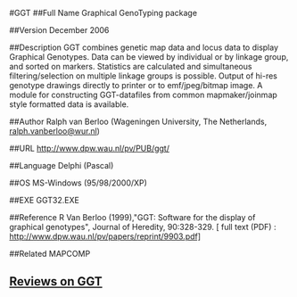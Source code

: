#GGT
##Full Name
Graphical GenoTyping package

##Version
December 2006

##Description
GGT combines genetic map data and locus data to display Graphical Genotypes. Data can be viewed by individual or by linkage group, and sorted on markers. Statistics are calculated and simultaneous filtering/selection on multiple linkage groups is possible. Output of hi-res genotype drawings directly to printer or to emf/jpeg/bitmap image. A module for constructing GGT-datafiles from common mapmaker/joinmap style formatted data is available.

##Author
Ralph van Berloo (Wageningen University, The Netherlands, ralph.vanberloo@wur.nl)

##URL
http://www.dpw.wau.nl/pv/PUB/ggt/

##Language
Delphi (Pascal)

##OS
MS-Windows (95/98/2000/XP)

##EXE
GGT32.EXE

##Reference
R Van Berloo (1999),"GGT: Software for the display of graphical genotypes", Journal of Heredity, 90:328-329\. [ full text (PDF) : http://www.dpw.wau.nl/pv/papers/reprint/9903.pdf]

##Related
MAPCOMP


## [Reviews on GGT](https://github.com/gaow/genetic-analysis-software/issues/176)